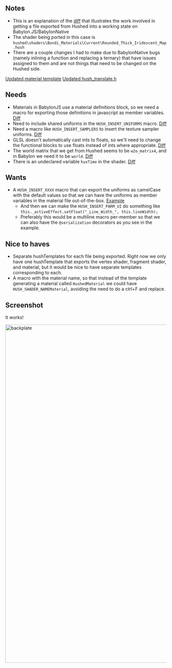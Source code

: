 ## Notes
* This is an explanation of the [diff](https://github.com/rgerd/Babylon.js/commit/f50ecbe1eb7780874bbccbb8cbe5521dd2c32537#) that illustrates the work involved in getting a file exported from Hushed into a working state on Babylon.JS/BabylonNative
* The shader being ported in this case is `hushed\shaders\Bondi_Materials\Current\Rounded_Thick_Iridescent_Map.hush`
* There are a couple changes I had to make due to BabylonNative bugs (namely inlining a function and replacing a ternary) that have issues assigned to them and are not things that need to be changed on the Hushed side.

[Updated material template](https://github.com/rgerd/Babylon.js/blob/fluent-backplate-mat-diff/Push_Material_Template.hushTemplate)
[Updated hush_translate.h](https://github.com/rgerd/Babylon.js/blob/fluent-backplate-mat-diff/hush_translate.h)

## Needs
* Materials in BabylonJS use a material definitions block, so we need a macro for exporting those definitions in javascript as member variables. [Diff](https://github.com/rgerd/Babylon.js/commit/f50ecbe1eb7780874bbccbb8cbe5521dd2c32537#diff-8ae9bbdff5fa682652abe828f8f911ed5202defd9a0e19b50ff7ac6453274af2L2)
* Need to include shared uniforms in the `HUSH_INSERT_UNIFORMS` macro. [Diff](https://github.com/rgerd/Babylon.js/commit/f50ecbe1eb7780874bbccbb8cbe5521dd2c32537#diff-8ae9bbdff5fa682652abe828f8f911ed5202defd9a0e19b50ff7ac6453274af2R177) 
* Need a macro like `HUSH_INSERT_SAMPLERS` to insert the texture sampler uniforms. [Diff](https://github.com/rgerd/Babylon.js/commit/f50ecbe1eb7780874bbccbb8cbe5521dd2c32537#diff-8ae9bbdff5fa682652abe828f8f911ed5202defd9a0e19b50ff7ac6453274af2L116)
* GLSL doesn't automatically cast ints to floats, so we'll need to change the functional blocks to use floats instead of ints where appropriate. [Diff](https://github.com/rgerd/Babylon.js/commit/f50ecbe1eb7780874bbccbb8cbe5521dd2c32537#diff-8fcad12adf0acd9563fcf8d9a87390bbd1adb5256c112b1691ea25d2cf246aecL195)
* The world matrix that we get from Hushed seems to be `w2o_matrix4`, and in Babylon we need it to be `world`. [Diff](https://github.com/rgerd/Babylon.js/commit/f50ecbe1eb7780874bbccbb8cbe5521dd2c32537#diff-ad867e6a25bfde0838489701884c8be40ef1c1420e316a3666d08c51f5fba7d5L248)
* There is an undeclared variable `huxTime` in the shader. [Diff](https://github.com/rgerd/Babylon.js/commit/f50ecbe1eb7780874bbccbb8cbe5521dd2c32537#diff-ad867e6a25bfde0838489701884c8be40ef1c1420e316a3666d08c51f5fba7d5L366)

## Wants
* A `HUSH_INSERT_XXXX` macro that can export the uniforms as camelCase with the default values so that we can have the uniforms as member variables in the material file out-of-the-box. [Example](https://github.com/BabylonJS/Babylon.js/blob/ba125da6e26fda01276f41e75e4b8c0883e5e57a/gui/src/3D/materials/fluentButton/fluentButtonMaterial.ts#L46-L266)
  * And then we can make the `HUSH_INSERT_PARM_UI` do something like `this._activeEffect.setFloat("_Line_Width_", this.lineWidth);`
  * Preferably this would be a multiline macro per-member so that we can also have the `@serialization` decorators as you see in the example.

## Nice to haves
* Separate hushTemplates for each file being exported. Right now we only have one hushTemplate that exports the vertex shader, fragment shader, and material, but it would be nice to have separate templates corresponding to each.
* A macro with the material name, so that instead of the template generating a material called `HushedMaterial` we could have `HUSH_SHADER_NAMEMaterial`, avoiding the need to do a ctrl+F and replace.

## Screenshot

It works!

<img width="1057" alt="backplate" src="https://user-images.githubusercontent.com/4724014/117366652-f503b680-ae75-11eb-9510-ddcfa092977d.png">
